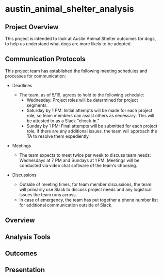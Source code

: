 # austin_animal_shelter_analysis

## Project Overview

This project is intended to look at Austin Animal Shelter outcomes for dogs, to help us understand what dogs are more likely to be adopted.

## Communication Protocols

This project team has established the following meeting schedules and processes for communication:

* Deadlines
    * The team, as of 5/19, agrees to hold to the following schedule:
        * Wednesday: Project roles will be determined for project segments.
        * Saturday by 1 PM: Initial attempts will be made for each project role, so team members can assist others as necessary. This will be attested to as a Slack "check-in."
        * Sunday by 1 PM: Final attempts will be submitted for each project role. If there are any additional issues, the team will approach the TA to resolve them expediently.

* Meetings
    * The team expects to meet twice per week to discuss team needs: Wednesdays at 7 PM and Sundays at 1 PM. Meetings will be conducted via video chat software of the team's choosing.

* Discussions
    * Outside of meeting times, for team member discussions, the team will primarily use Slack to discuss project needs and any logistical issues the team runs across.
    * In case of emergency, the team has put together a phone number list for additional communication outside of Slack.

## Overview

## Analysis Tools

## Outcomes



## Presentation
